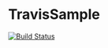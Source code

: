 TravisSample
============

[![Build Status](https://travis-ci.org/ktakayama/TravisSample.svg?branch=master)](https://travis-ci.org/ktakayama/TravisSample)

